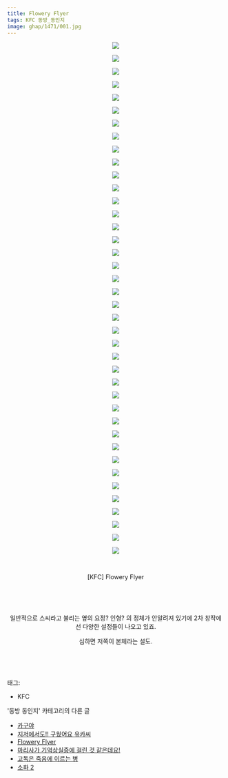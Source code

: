 ```yaml
---
title: Flowery Flyer
tags: KFC 동방_동인지
image: ghap/1471/001.jpg
---
```

<div class="article">
<p style="text-align: center; clear: none; float: none;"><img src="{{ site.nasurl }}/ghap/1471/001.jpg"/></p>
<p style="text-align: center; clear: none; float: none;"><img src="{{ site.nasurl }}/ghap/1471/002.jpg"/></p>
<p style="text-align: center; clear: none; float: none;"><img src="{{ site.nasurl }}/ghap/1471/003.jpg"/></p>
<p style="text-align: center; clear: none; float: none;"><img src="{{ site.nasurl }}/ghap/1471/004.jpg"/></p>
<p style="text-align: center; clear: none; float: none;"><img src="{{ site.nasurl }}/ghap/1471/005.jpg"/></p>
<p style="text-align: center; clear: none; float: none;"><img src="{{ site.nasurl }}/ghap/1471/006.jpg"/></p>
<p style="text-align: center; clear: none; float: none;"><img src="{{ site.nasurl }}/ghap/1471/007.jpg"/></p>
<p style="text-align: center; clear: none; float: none;"><img src="{{ site.nasurl }}/ghap/1471/008.jpg"/></p>
<p style="text-align: center; clear: none; float: none;"><img src="{{ site.nasurl }}/ghap/1471/009.jpg"/></p>
<p style="text-align: center; clear: none; float: none;"><img src="{{ site.nasurl }}/ghap/1471/010.jpg"/></p>
<p style="text-align: center; clear: none; float: none;"><img src="{{ site.nasurl }}/ghap/1471/011.jpg"/></p>
<p style="text-align: center; clear: none; float: none;"><img src="{{ site.nasurl }}/ghap/1471/012.jpg"/></p>
<p style="text-align: center; clear: none; float: none;"><img src="{{ site.nasurl }}/ghap/1471/013.jpg"/></p>
<p style="text-align: center; clear: none; float: none;"><img src="{{ site.nasurl }}/ghap/1471/014.jpg"/></p>
<p style="text-align: center; clear: none; float: none;"><img src="{{ site.nasurl }}/ghap/1471/015.jpg"/></p>
<p style="text-align: center; clear: none; float: none;"><img src="{{ site.nasurl }}/ghap/1471/016.jpg"/></p>
<p style="text-align: center; clear: none; float: none;"><img src="{{ site.nasurl }}/ghap/1471/017.jpg"/></p>
<p style="text-align: center; clear: none; float: none;"><img src="{{ site.nasurl }}/ghap/1471/018.jpg"/></p>
<p style="text-align: center; clear: none; float: none;"><img src="{{ site.nasurl }}/ghap/1471/019.jpg"/></p>
<p style="text-align: center; clear: none; float: none;"><img src="{{ site.nasurl }}/ghap/1471/020.jpg"/></p>
<p style="text-align: center; clear: none; float: none;"><img src="{{ site.nasurl }}/ghap/1471/021.jpg"/></p>
<p style="text-align: center; clear: none; float: none;"><img src="{{ site.nasurl }}/ghap/1471/022.jpg"/></p>
<p style="text-align: center; clear: none; float: none;"><img src="{{ site.nasurl }}/ghap/1471/023.jpg"/></p>
<p style="text-align: center; clear: none; float: none;"><img src="{{ site.nasurl }}/ghap/1471/024.jpg"/></p>
<p style="text-align: center; clear: none; float: none;"><img src="{{ site.nasurl }}/ghap/1471/025.jpg"/></p>
<p style="text-align: center; clear: none; float: none;"><img src="{{ site.nasurl }}/ghap/1471/026.jpg"/></p>
<p style="text-align: center; clear: none; float: none;"><img src="{{ site.nasurl }}/ghap/1471/027.jpg"/></p>
<p style="text-align: center; clear: none; float: none;"><img src="{{ site.nasurl }}/ghap/1471/028.jpg"/></p>
<p style="text-align: center; clear: none; float: none;"><img src="{{ site.nasurl }}/ghap/1471/029.jpg"/></p>
<p style="text-align: center; clear: none; float: none;"><img src="{{ site.nasurl }}/ghap/1471/030.jpg"/></p>
<p style="text-align: center; clear: none; float: none;"><img src="{{ site.nasurl }}/ghap/1471/031.jpg"/></p>
<p style="text-align: center; clear: none; float: none;"><img src="{{ site.nasurl }}/ghap/1471/032.jpg"/></p>
<p style="text-align: center; clear: none; float: none;"><img src="{{ site.nasurl }}/ghap/1471/033.jpg"/></p>
<p style="text-align: center; clear: none; float: none;"><img src="{{ site.nasurl }}/ghap/1471/034.jpg"/></p>
<p style="text-align: center; clear: none; float: none;"><img src="{{ site.nasurl }}/ghap/1471/035.jpg"/></p>
<p style="text-align: center; clear: none; float: none;"><img src="{{ site.nasurl }}/ghap/1471/036.jpg"/></p>
<p style="text-align: center; clear: none; float: none;"><img src="{{ site.nasurl }}/ghap/1471/037.jpg"/></p>
<p style="text-align: center; clear: none; float: none;"><img src="{{ site.nasurl }}/ghap/1471/038.jpg"/></p>
<p style="text-align: center; clear: none; float: none;"><img src="{{ site.nasurl }}/ghap/1471/039.jpg"/></p>
<p style="text-align: center; clear: none; float: none;"><img src="{{ site.nasurl }}/ghap/1471/040.jpg"/></p>
<p style="text-align: center; clear: none; float: none;"><br/></p>
<p style="text-align: center; clear: none; float: none;">[KFC] Flowery Flyer</p>
<p style="text-align: center; clear: none; float: none;"><br/></p>
<p style="text-align: center; clear: none; float: none;"><br/></p>
<p style="text-align: center; clear: none; float: none;">일반적으로 스씨라고 불리는 옆의 요정? 인형? 의 정체가 안알려져 있기에 2차 창작에선 다양한 설정들이 나오고 있죠.</p>
<p style="text-align: center; clear: none; float: none;">심하면 저쪽이 본체라는 설도.</p>
<p><br/></p>
<p><br/></p>
</div><div class="tagTrail">
<p>태그: </p>
<ul>
<li>KFC</li>
</ul>
</div><div class="another">
<p>'동방 동인지' 카테고리의 다른 글</p>
<ul>
<li><a href="/2016-08-10-ghap_1473">카구야</a></li>
<li><a href="/2016-08-10-ghap_1472">지저에서도!! 구웠어요 유카씨</a></li>
<li><a href="/2016-08-10-ghap_1471">Flowery Flyer</a></li>
<li><a href="/2016-08-10-ghap_1470">마리사가 기억상실증에 걸린 것 같은데요!</a></li>
<li><a href="/2016-08-10-ghap_1469">고독은 죽음에 이르는 병</a></li>
<li><a href="/2016-08-10-ghap_1468">소화 2</a></li>
</ul>
</div><div class="cb_module cb_fluid">
<div class="cb_wrt cb_profile">
</div><!-- commentList close -->
</div>